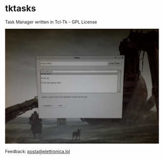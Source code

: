# tktasks
Task Manager written in Tcl-Tk - GPL License

![tktasks on desktop](/screenshot1.jpg) 

Feedback: posta@elettronica.lol
